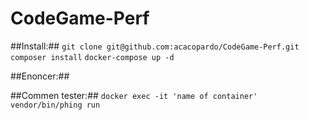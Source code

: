# CodeGame-Perf

##Install:##
`git clone git@github.com:acacopardo/CodeGame-Perf.git`
`composer install`
`docker-compose up -d`

##Enoncer:##


##Commen tester:##
`docker exec -it 'name of container' vendor/bin/phing run`

